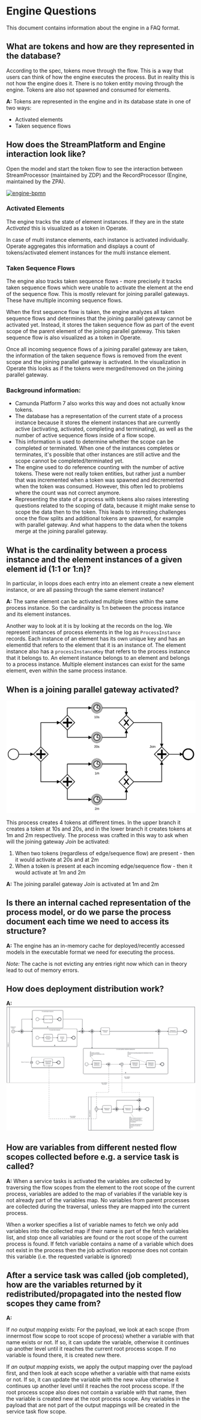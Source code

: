 # Engine Questions

This document contains information about the engine in a FAQ format.

## What are tokens and how are they represented in the database?

According to the spec, tokens move through the flow. This is a way that users can think of how the
engine executes the process. But in reality this is not how the engine does it. There is no token
entity moving through the engine. Tokens are also not spawned and consumed for elements.

**A:** Tokens are represented in the engine and in its database state in one of two ways:
* Activated elements
* Taken sequence flows

## How does the StreamPlatform and Engine interaction look like?

Open the model and start the token flow to see the interaction between StreamProcessor (maintained by ZDP) and the RecordProcessor (Engine, maintained by the ZPA).

[![engine-bpmn](https://user-images.githubusercontent.com/2758593/195849695-e0c0ee19-9557-48ad-89f0-0bcccc845bbd.png)](https://modeler.cloud.ultrawombat.com/diagrams/32c22fc0-709a-48d7-afe5-83a0c40a83fd--engine-bpmn?v=1076,651,1)

### Activated Elements

The engine tracks the state of element instances. If they are in the state _Activated_ this is
visualized as a token in Operate.

In case of multi instance elements, each instance is activated individually. Operate aggregates this information
and displays a count of tokens/activated element instances for the multi instance element.

### Taken Sequence Flows

The engine also tracks taken sequence flows - more precisely it tracks taken sequence flows which
were unable to activate the element at the end of the sequence flow. This is mostly relevant for
joining parallel gateways. These have multiple incoming sequence flows.

When the first sequence flow is taken, the engine analyzes all taken sequence flows and determines
that the joining parallel gateway cannot be activated yet. Instead, it stores the taken sequence
flow as part of the event scope of the parent element of the joining parallel gateway. This taken
sequence flow is also visualized as a token in Operate.

Once all incoming sequence flows of a joining parallel gateway are taken, the information of the
taken sequence flows is removed from the event scope and the joining parallel gateway is activated.
In the visualization in Operate this looks as if the tokens were merged/removed on the joining
parallel gateway.

### Background information:

* Camunda Platform 7 also works this way and does not actually know tokens.
* The database has a representation of the current state of a process instance because it stores the
  element instances that are currently active (activating, activated, completing and terminating), as
  well as the number of active sequence flows inside of a flow scope.
* This information is used to determine whether the scope can be completed or terminated. When one
  of the instances completes or terminates, it's possible that other instances are still active and
  the scope cannot be completed/terminated yet.
* The engine used to do reference counting with the number of active tokens. These were not really
  token entities, but rather just a number that was incremented when a token was spawned and
  decremented when the token was consumed. However, this often led to problems where the count was
  not correct anymore.
* Representing the state of a process with tokens also raises interesting questions related to the
  scoping of data, because it might make sense to scope the data then to the token. This leads to
  interesting challenges once the flow splits and additional tokens are spawned, for example with
  parallel gateway. And what happens to the data when the tokens merge at the joining parallel gateway.

## What is the cardinality between a process instance and the element instances of a given element id (1:1 or 1:n)?

In particular, in loops does each entry into an element create a new element instance, or are all
passing through the same element instance?

**A:** The same element can be activated multiple times within the same process instance. So the
cardinality is 1:n between the process instance and its element instances.

Another way to look at it is by looking at the records on the log. We represent instances of process
elements in the log as `ProcessInstance` records. Each instance of an element has its own unique key
and has an elementId that refers to the element that it is an instance of. The element instance also
has a `processInstanceKey` that refers to the process instance that it belongs to. An element
instance belongs to an element and belongs to a process instance. Multiple element instances can
exist for the same element, even within the same process instance.

## When is a joining parallel gateway activated?

![Example of joining parallel gatewway](assets/joining_parallel_gateway.png)

This process creates 4 tokens at different times. In the upper branch it creates a token at 10s and
20s, and in the lower branch it creates tokens at 1m and 2m respectively. The process was crafted in
this way to ask when will the joining gateway _Join_ be activated:
1. When two tokens (regardless of edge/sequence flow) are present - then it would activate at 20s and at 2m
2. When a token is present at each incoming edge/sequence flow - then it would activate at 1m and 2m

**A:** The joining parallel gateway _Join_ is activated at 1m and 2m

## Is there an internal cached representation of the process model, or do we parse the process document each time we need to access its structure?

**A:** The engine has an in-memory cache for deployed/recently accessed models in the executable
format we need for executing the process.

_Note:_ The cache is not evicting any entries right now which can in theory lead to out of memory errors.

## How does deployment distribution work?

**A:**
![Deployment distribution](assets/deployment_distribution.png)

## How are variables from different nested flow scopes collected before e.g. a service task is called?

**A:**
When a service tasks is activated the variables are collected by traversing the flow scopes from the element to the root scope of the current process, variables are added to the map of variables if the variable key is not already part of the variables map. No variables from parent processes are collected during the traversal, unless they are mapped into the current process.

When a worker specifies a list of variable names to fetch we only add variables into the collected map if their name is part of the fetch variables list, and stop once all variables are found or the root scope of the current process is found. If fetch variable contains a name of a variable which does not exist in the process then the job activation response does not contain this variable (i.e. the requested variable is ignored)

## After a service task was called (job completed), how are the variables returned by it redistributed/propagated into the nested flow scopes they came from?

**A:**

If _no output mapping_ exists: For the payload, we look at each scope (from innermost flow scope to root scope of process) whether a variable with that name exists or not. If so, it can update the variable, otherwise it continues up another level until it reaches the current root process scope. If no variable is found there, it is created new there.

If _an output mapping_ exists, we apply the output mapping over the payload first, and then look at each scope whether a variable with that name exists or not. If so, it can update the variable with the new value otherwise it continues up another level until it reaches the root process scope. If the root process scope also does not contain a variable with that name, then the variable is created new at the root process scope.
Any variables in the payload that are not part of the output mappings will be created in the service task flow scope.

